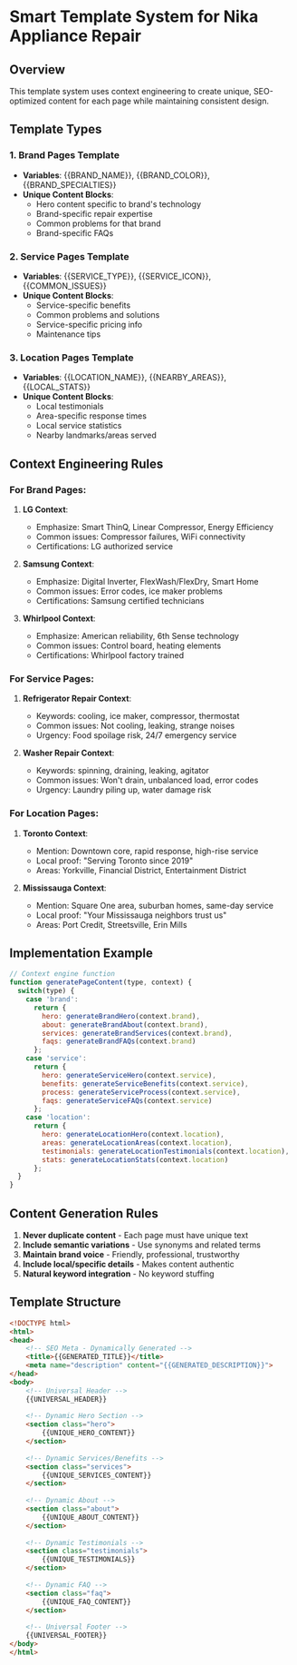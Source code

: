 # Smart Template System for Nika Appliance Repair

## Overview
This template system uses context engineering to create unique, SEO-optimized content for each page while maintaining consistent design.

## Template Types

### 1. Brand Pages Template
- **Variables**: {{BRAND_NAME}}, {{BRAND_COLOR}}, {{BRAND_SPECIALTIES}}
- **Unique Content Blocks**:
  - Hero content specific to brand's technology
  - Brand-specific repair expertise
  - Common problems for that brand
  - Brand-specific FAQs

### 2. Service Pages Template  
- **Variables**: {{SERVICE_TYPE}}, {{SERVICE_ICON}}, {{COMMON_ISSUES}}
- **Unique Content Blocks**:
  - Service-specific benefits
  - Common problems and solutions
  - Service-specific pricing info
  - Maintenance tips

### 3. Location Pages Template
- **Variables**: {{LOCATION_NAME}}, {{NEARBY_AREAS}}, {{LOCAL_STATS}}
- **Unique Content Blocks**:
  - Local testimonials
  - Area-specific response times
  - Local service statistics
  - Nearby landmarks/areas served

## Context Engineering Rules

### For Brand Pages:
1. **LG Context**:
   - Emphasize: Smart ThinQ, Linear Compressor, Energy Efficiency
   - Common issues: Compressor failures, WiFi connectivity
   - Certifications: LG authorized service
   
2. **Samsung Context**:
   - Emphasize: Digital Inverter, FlexWash/FlexDry, Smart Home
   - Common issues: Error codes, ice maker problems
   - Certifications: Samsung certified technicians

3. **Whirlpool Context**:
   - Emphasize: American reliability, 6th Sense technology
   - Common issues: Control board, heating elements
   - Certifications: Whirlpool factory trained

### For Service Pages:
1. **Refrigerator Repair Context**:
   - Keywords: cooling, ice maker, compressor, thermostat
   - Common issues: Not cooling, leaking, strange noises
   - Urgency: Food spoilage risk, 24/7 emergency service
   
2. **Washer Repair Context**:
   - Keywords: spinning, draining, leaking, agitator
   - Common issues: Won't drain, unbalanced load, error codes
   - Urgency: Laundry piling up, water damage risk

### For Location Pages:
1. **Toronto Context**:
   - Mention: Downtown core, rapid response, high-rise service
   - Local proof: "Serving Toronto since 2019"
   - Areas: Yorkville, Financial District, Entertainment District
   
2. **Mississauga Context**:
   - Mention: Square One area, suburban homes, same-day service
   - Local proof: "Your Mississauga neighbors trust us"
   - Areas: Port Credit, Streetsville, Erin Mills

## Implementation Example

```javascript
// Context engine function
function generatePageContent(type, context) {
  switch(type) {
    case 'brand':
      return {
        hero: generateBrandHero(context.brand),
        about: generateBrandAbout(context.brand),
        services: generateBrandServices(context.brand),
        faqs: generateBrandFAQs(context.brand)
      };
    case 'service':
      return {
        hero: generateServiceHero(context.service),
        benefits: generateServiceBenefits(context.service),
        process: generateServiceProcess(context.service),
        faqs: generateServiceFAQs(context.service)
      };
    case 'location':
      return {
        hero: generateLocationHero(context.location),
        areas: generateLocationAreas(context.location),
        testimonials: generateLocationTestimonials(context.location),
        stats: generateLocationStats(context.location)
      };
  }
}
```

## Content Generation Rules

1. **Never duplicate content** - Each page must have unique text
2. **Include semantic variations** - Use synonyms and related terms
3. **Maintain brand voice** - Friendly, professional, trustworthy
4. **Include local/specific details** - Makes content authentic
5. **Natural keyword integration** - No keyword stuffing

## Template Structure

```html
<!DOCTYPE html>
<html>
<head>
    <!-- SEO Meta - Dynamically Generated -->
    <title>{{GENERATED_TITLE}}</title>
    <meta name="description" content="{{GENERATED_DESCRIPTION}}">
</head>
<body>
    <!-- Universal Header -->
    {{UNIVERSAL_HEADER}}
    
    <!-- Dynamic Hero Section -->
    <section class="hero">
        {{UNIQUE_HERO_CONTENT}}
    </section>
    
    <!-- Dynamic Services/Benefits -->
    <section class="services">
        {{UNIQUE_SERVICES_CONTENT}}
    </section>
    
    <!-- Dynamic About -->
    <section class="about">
        {{UNIQUE_ABOUT_CONTENT}}
    </section>
    
    <!-- Dynamic Testimonials -->
    <section class="testimonials">
        {{UNIQUE_TESTIMONIALS}}
    </section>
    
    <!-- Dynamic FAQ -->
    <section class="faq">
        {{UNIQUE_FAQ_CONTENT}}
    </section>
    
    <!-- Universal Footer -->
    {{UNIVERSAL_FOOTER}}
</body>
</html>
```